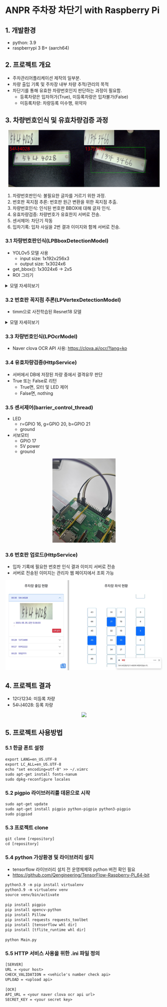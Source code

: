 # ANPR 주차장 차단기 with Raspberry Pi

## 1. 개발환경
- python: 3.9
- raspberrypi 3 B+ (aarch64)
## 2. 프로젝트 개요
- 주차관리어플리케이션 제작의 일부분.
- 차량 출입 기록 및 주차장 내부 차량 추적/관리의 목적
- 차단기를 통해 유효한 차량번호인지 판단하는 과정이 필요함.
    - 등록차량은 입차허가(True), 미등록차량은 입차불가(False)
    - 미등록차량: 차량등록 미수행, 위약자
## 3. 차량번호인식 및 유효차량검증 과정
<p align="center"><img src="./img/pi-lpr1.png" width="48%"><img src="./img/pi-lpr2.png" width="48%"></p>

1. 차량번호판인식: 불필요한 글자를 거르기 위한 과정.
2. 번호판 꼭지점 추론: 번호판 원근 변환을 위한 꼭지점 추출.
3. 차량번호인식: 인식된 번호판 BBOX에 대해 글자 인식.
4. 유효차량검증: 차량번호가 유효한지 서버로 전송.
5. 센서제어: 차단기 작동
6. 입차기록: 입차 사실을 2번 결과 이미지와 함께 서버로 전송.
### 3.1 차량번호판인식(LPBboxDetectionModel)
- YOLOv5 모델 사용
    - input size: 1x192x256x3
    - output size: 1x3024x6
- get_bbox(): 1x3024x6 -> 2x5
- ROI 그리기
<details>
<summary>모델 자세히보기</summary>
<p align="center"><img src="./img/model-lpr.png" width="100%"></p>
</details>

### 3.2 번호판 꼭지점 추론(LPVertexDetectionModel)
- timm으로 사전학습된 Resnet18 모델
<details>
<summary>모델 자세히보기</summary>
<p align="center"><img src="./img/model-vertex.png" width="100%"></p>
</details>

### 3.3 차량번호인식(LPOcrModel)
- Naver clova OCR API 사용: https://clova.ai/ocr/?lang=ko

### 3.4 유효차량검증(HttpService)
- 서버에서 DB에 저장된 차량 중에서 결격유무 판단
- True 또는 False로 리턴
    - True면, 모터 및 LED 제어
    - False면, nothing

### 3.5 센서제어(barrier_control_thread)
- LED
    - r=GPIO 16, g=GPIO 20, b=GPIO 21
    - ground
- 서보모터
    - GPIO 17
    - 5V power
    - ground
<p align="center"><img src="./img/gpio-real.jpg" width="40%"></p>

### 3.6 번호판 업로드(HttpService)
- 입차 기록에 필요한 번호판 인식 결과 이미지 서버로 전송
- 서버로 전송된 이미지는 관리자 웹 페이지에서 조회 가능
<p align="center"><img src="./img/web-entry.jpg" width="100%"></p>

## 4. 프로젝트 결과
- 12다1234: 미등록 차량
- 54나4028: 등록 차량
<p align="center"><img src="./img/result.gif" width="100%"></p>

## 5. 프로젝트 사용방법
### 5.1 한글 폰트 설정
```
export LANG=en_US.UTF-8
export LC_ALL=en_US.UTF-8
echo "set encoding=utf-8" >> ~/.vimrc
sudo apt-get install fonts-nanum
sudo dpkg-reconfigure locales
```
### 5.2 pigpio 라이브러리를 데몬으로 시작
```
sudo apt-get update
sudo apt-get install pigpio python-pigpio python3-pigpio
sudo pigpiod
```
### 5.3 프로젝트 clone 
```
git clone [repository]
cd [repository]
```
### 5.4 python 가상환경 및 라이브러리 설치
- tensorflow 라이브러리 설치 전 운영체제와 python 버전 확인 필요
- https://github.com/Qengineering/TensorFlow-Raspberry-Pi_64-bit
```
python3.9 -m pip install virtualenv
python3.9 -m virtualenv venv
source venv/bin/activate

pip install pigpio
pip install opencv-python
pip install Pillow
pip install requests requests_toolbet
pip install [tensorflow whl dir]
pip install [tflite_runtime whl dir]

python Main.py
```
### 5.5 HTTP 서비스 사용을 위한 .ini 파일 정의
```
[SERVER]
URL = <your host>
CHECK_VALIDATION = <vehicle's number check api>
UPLOAD = <upload api>

[OCR]
API_URL = <your naver clova ocr api url>
SECRET_KEY = <your secret key>
```
